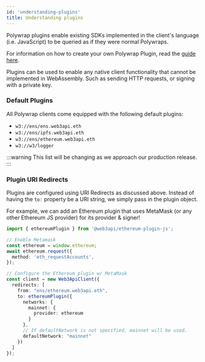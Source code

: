 ```yaml
---
id: 'understanding-plugins'
title: Understanding plugins
---
```


Polywrap plugins enable existing SDKs implemented in the client's language (i.e. JavaScript) to be queried as if they were normal Polywraps.

For information on how to create your own Polywrap Plugin, read the [guide here](/guides/create-js-plugin).

Plugins can be used to enable any native client functionality that cannot be implemented in WebAssembly. Such as sending HTTP requests, or signing with a private key.

### **Default Plugins**

All Polywrap clients come equipped with the following default plugins:

- `w3://ens/ens.web3api.eth`
- `w3://ens/ipfs.web3api.eth`
- `w3://ens/ethereum.web3api.eth`
- `w3://w3/logger`

:::warning
This list will be changing as we approach our production release.
:::

### **Plugin URI Redirects**

Plugins are configured using URI Redirects as discussed above. Instead of having the `to:` property be a URI string, we simply pass in the plugin object.

For example, we can add an Ethereum plugin that uses MetaMask (or any other Ethereum JS provider) for its provider & signer!

```typescript
import { ethereumPlugin } from '@web3api/ethereum-plugin-js';

// Enable Metamask
const ethereum = window.ethereum;
await ethereum.request({
  method: 'eth_requestAccounts',
});

// Configure the Ethereum plugin w/ MetaMask
const client = new Web3ApiClient({
  redirects: [
    from: "ens/ethereum.web3api.eth",
    to: ethereumPlugin({
      networks: {
        mainnet: {
          provider: ethereum
        }
      },
      // If defaultNetwork is not specified, mainnet will be used.
      defaultNetwork: "mainnet"
    })
  ]
});
```
